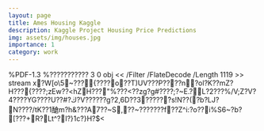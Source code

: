 ```yaml
---
layout: page
title: Ames Housing Kaggle 
description: Kaggle Project Housing Price Predictions
img: assets/img/houses.jpg
importance: 1
category: work
---
```


%PDF-1.3
%???????????
3 0 obj
<< /Filter /FlateDecode /Length 1119 >>
stream
x?W[o\5~???{????o??T)UV???P????n?ol?K??mZ?H???{????;zEw??<hZH???"%???<??zg?g#????;?~E.?L?2???%/V;Z?V?4????YG????U??#?ڬ?V??????g?2,6D??3?????٘?s!N??(?b?LJ? N????/tK??1䤌m?h\&???A7??~S,??~???????f??Z^i:?o??i%S6~?b?[???+R?Lt^?I?}1c?}H?$<